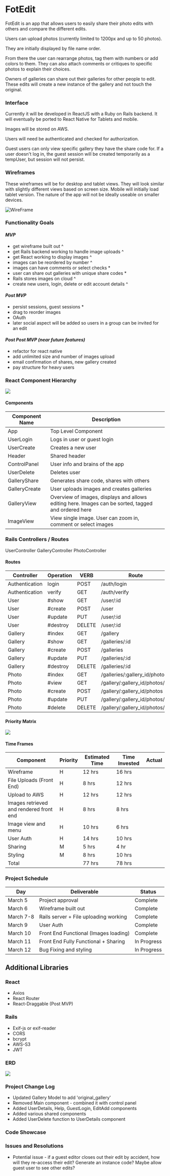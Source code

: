 # FotEdit

FotEdit is an app that allows users to easily share their photo edits with others and compare the different edits. 

Users can upload photos (currently limited to 1200px and up to 50 photos).

They are initially displayed by file name order.

From there the user can rearrange photos, tag them with numbers or add colors to them. They can also attach comments or critiques to specific photos to explain their choices.

Owners of galleries can share out their galleries for other people to edit. These edits will create a new instance of the gallery and not touch the original.

### Interface

Currently it will be developed in ReactJS with a Ruby on Rails backend. It will eventually be ported to React Native for Tablets and mobile.

Images will be stored on AWS.

Users will need be authenticated and checked for authorization.

Guest users can only view specific gallery they have the share code for. If a user doesn't log in, the guest session will be created temporarily as a tempUser, but session will not persist.

### Wireframes 

These wireframes will be for desktop and tablet views. They will look similar with slightly different views based on screen size. Mobile will initially load tablet version. The nature of the app will not be ideally useable on smaller devices.

![WireFrame](./assets/FotEdit_WireFrame.jpg)

### Functionality Goals

#### *MVP*

- get wireframe built out ^
- get Rails backend working to handle image uploads ^
- get React working to display images ^
- images can be reordered by number ^
- images can have comments or select checks *
- user can share out galleries with unique share codes * 
- Rails stores images on cloud ^
- create new users, login, delete or edit account details ^

#### *Post MVP*

- persist sessions, guest sessions *
- drag to reorder images
- OAuth 
- later social aspect will be added so users in a group can be invited for an edit

#### *Post Post MVP (near future features)*

- refactor for react native
- add unlimited size and number of images upload
- email confirmation of shares, new gallery created
- pay structure for heavy users

### React Component Hierarchy

![](./assets/React_Component_Diagram.jpg)

#### Components
| Component Name | Description         |
|----------------|---------------------|
| App            | Top Level Component |
| UserLogin      | Logs in user or guest login |
| UserCreate     | Creates a new user |
| Header         | Shared header      |
| ControlPanel   | User info and brains of the app |
| UserDelete     | Deletes user        |
| GalleryShare   | Generates share code, shares with others |
| GalleryCreate  | User uploads images and creates galleries |
| GalleryView    | Overview of images, displays and allows editing here. Images can be sorted, tagged and ordered here |
| ImageView      | View single image. User can zoom in, comment or select images | 


### Rails Controllers / Routes 

UserController
GalleryController
PhotoController

#### Routes

| Controller | Operation | VERB | Route |
|-------|---------|------------|---------|
| Authentication | login | POST | /auth/login |
| Authentication | verify | GET | /auth/verify |
| User  | #show | GET | /user/:id|
| User | #create | POST | /user |
| User | #update | PUT | /user/:id |
| User | #destroy | DELETE | /user/:id |
| Gallery | #index | GET | /gallery
| Gallery | #show | GET | /galleries/:id|
| Gallery | #create | POST | /galleries |
| Gallery | #update | PUT | /galleries/:id |
| Gallery | #destroy | DELETE | /galleries/:id |
| Photo  | #index | GET | /galleries/:gallery_id/photos
| Photo  | #view | GET | /gallery/:gallery_id/photos/:id|
| Photo | #create | POST | /gallery/:gallery_id/photos |
| Photo | #update | PUT | /gallery/:gallery_id/photos/:id |
| Photo | #delete | DELETE | /gallery/:gallery_id/photos/:id |


#### Priority Matrix
![](./assets/FotEdit_PriorityMaxtrix.jpg)

#### Time Frames
| Component | Priority | Estimated Time | Time Invested | Actual |
|-----|-----|------|------|------|
| Wireframe | H | 12 hrs | 16 hrs | |
| File Uploads (Front End) | H | 8 hrs | 12 hrs | |
| Upload to AWS | H | 12 hrs | 12 hrs | | 
| Images retrieved and rendered front end | H | 8 hrs | 8 hrs | |
| Image view and menu | H | 10 hrs | 6 hrs | |
| User Auth | H | 14 hrs | 10 hrs | |
| Sharing | M | 5 hrs | 4 hr | |
| Styling | M | 8 hrs | 10 hrs | | 
| Total | | 77 hrs | 78 hrs | |

### Project Schedule
| Day | Deliverable | Status |
|------|------------|------------|
| March 5 | Project approval | Complete |
| March 6 | Wireframe built out | Complete |
| March 7-8 | Rails server + File uploading working | Complete |
| March 9 | User Auth | Complete | 
| March 10 | Front End Functional (Images loading) | Complete |
| March 11 | Front End Fully Functional + Sharing | In Progress |
| March 12 | Bug Fixing and styling | In Progress|


## Additional Libraries
### React

- Axios
- React Router 
- React-Draggable (Post MVP)

### Rails

- Exif-js or exif-reader
- CORS
- bcrypt
- AWS-S3
- JWT

### ERD

![](./assets/FotEdit_ERD.jpg)

### Project Change Log

- Updated Gallery Model to add 'original_gallery'
- Removed Main component - combined it with control panel
- Added UserDetails, Help, GuestLogin, EditAdd components
- Added various shared components
- Added UserDelete function to UserDetails component

### Code Showcase

### Issues and Resolutions

- Potential issue - if a guest editor closes out their edit by accident, how will they re-access their edit? Generate an instance code? Maybe allow guest user to see other edits?
